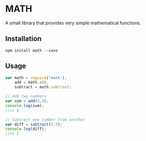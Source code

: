 MATH
====

A small library that provides very simple mathematical functions.

## Installation

`npm install math --save`

## Usage

```javascript
var math = require('math'),
	add = math.add,
	subtract = math.subtract;

// Add two numbers
var sum = add(3,5);
console.log(sum);
//=> 8

// Subtract one number from another
var diff = subtract(5,3);
console.log(diff);
//=> 2

```
